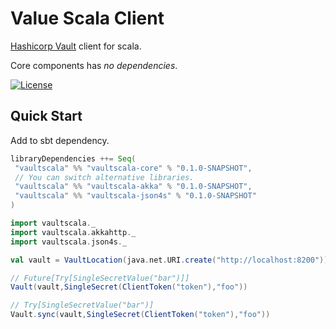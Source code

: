 Value Scala Client
===============================================

[Hashicorp Vault](https://www.vaultproject.io/) client for scala.

Core components has *no dependencies*.

[![License](http://img.shields.io/:license-mit-blue.svg)](http://doge.mit-license.org)

## Quick Start

Add to sbt dependency.

```scala
libraryDependencies ++= Seq(
 "vaultscala" %% "vaultscala-core" % "0.1.0-SNAPSHOT",
 // You can switch alternative libraries.
 "vaultscala" %% "vaultscala-akka" % "0.1.0-SNAPSHOT",
 "vaultscala" %% "vaultscala-json4s" % "0.1.0-SNAPSHOT"
)
```

```scala
import vaultscala._
import vaultscala.akkahttp._
import vaultscala.json4s._

val vault = VaultLocation(java.net.URI.create("http://localhost:8200"))

// Future[Try[SingleSecretValue("bar")]]
Vault(vault,SingleSecret(ClientToken("token"),"foo"))

// Try[SingleSecretValue("bar")]
Vault.sync(vault,SingleSecret(ClientToken("token"),"foo"))
```
